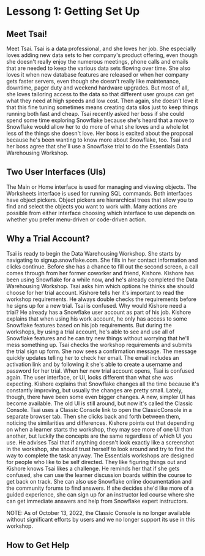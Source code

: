 # Lessong 1: Getting Set Up

## Meet Tsai!

Meet Tsai. Tsai is a data professional, and she loves her job. She especially loves adding new data sets to her company's product offering, even though she doesn't really enjoy the numerous meetings, phone calls and emails that are needed to keep the various data sets flowing over time. 
She also loves it when new database features are released or when her company gets faster servers, even though she doesn't really like maintenance, downtime, pager duty and weekend hardware upgrades. But most of all, she loves tailoring access to the data so that different user groups can get what they need at high speeds and low cost.
Then again, she doesn't love it that this fine tuning sometimes means creating data silos just to keep things running both fast and cheap.
Tsai recently asked her boss if she could spend some time exploring Snowflake because she's heard that a move to Snowflake would allow her to do more of what she loves and a whole lot less of the things she doesn't love.
Her boss is excited about the proposal because he's been wanting to know more about Snowflake, too. Tsai and her boss agree that she'll use a Snowflake trial to do the Essentials Data Warehousing Workshop.


## Two User Interfaces (UIs) 
The Main or Home interface is used for managing and viewing objects. The Worksheets interface is used for running SQL commands. Both interfaces have object pickers. Object pickers are hierarchical trees that allow you to find and select the objects you want to work with.  Many actions are possible from either interface choosing which interface to use depends on whether you prefer menu-driven or code-driven action.  

## Why a Trial Account?

Tsai is ready to begin the Data Warehousing Workshop. She starts by navigating to signup.snowflake.com. She fills in her contact information and clicks continue. Before she has a chance to fill out the second screen, a call comes through from her former coworker and friend, Kishore.
Kishore has been using Snowflake for a while now, and he's already completed the Data Warehousing Workshop. Tsai asks him which options he thinks she should choose for her trial account.
Kishore tells her it's important to read the workshop requirements. He always double checks the requirements before he signs up for a new trial. Tsai is confused.
Why would Kishore need a trial? He already has a Snowflake user account as part of his job. Kishore explains that when using his work account, he only has access to some Snowflake features based on his job requirements.
But during the workshops, by using a trial account, he's able to see and use all of Snowflake features and he can try new things without worrying that he'll mess something up. Tsai checks the workshop requirements and submits the trial sign up form.
She now sees a confirmation message. The message quickly updates telling her to check her email. The email includes an activation link and by following it she's able to create a username and password for her trial.
When her new trial account opens, Tsai is confused again. The user interface, or UI, looks different than what she was expecting. Kishore explains that Snowflake changes all the time because it's constantly improving, but usually the changes are pretty small.
Lately, though, there have been some even bigger changes. A new, simpler UI has become available. The old UI is still around, but now it's called the Classic Console. Tsai uses a Classic Console link to open the ClassicConsole in a separate browser tab.
Then she clicks back and forth between them, noticing the similarities and differences. Kishore points out that depending on when a learner starts the workshop, they may see more of one UI than another, but luckily the concepts are the same regardless of which UI you use.
He advises Tsai that if anything doesn't look exactly like a screenshot in the workshop, she should trust herself to look around and try to find the way to complete the task anyway. The Essentials workshops are designed for people who like to be self directed.
They like figuring things out and Kishore knows Tsai likes a challenge. He reminds her that if she gets confused, she can use the learner discussion boards within the course to get back on track. She can also use Snowflake online documentation and the community forums to find answers.
If she decides she'd like more of a guided experience, she can sign up for an instructor led course where she can get immediate answers and help from Snowflake expert instructors.

NOTE: As of October 13, 2022, the Classic Console is no longer available without significant efforts by users and we no longer support its use in this workshop. 

## How to Get Help